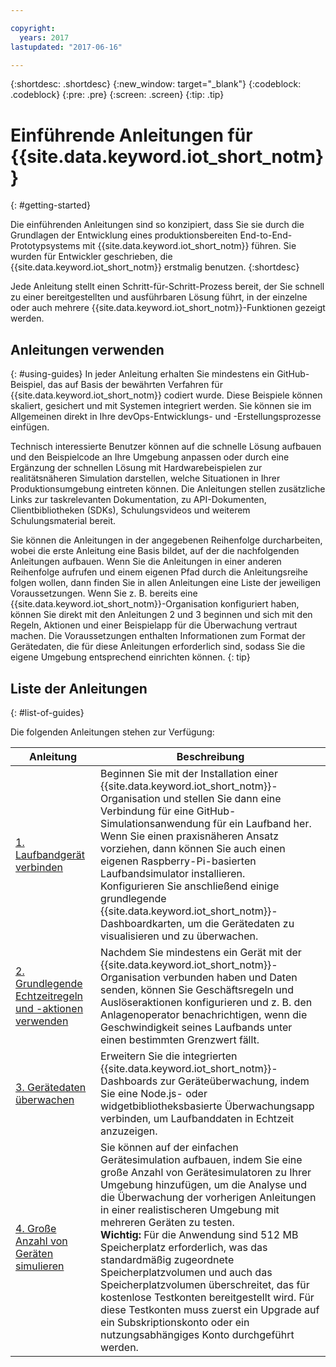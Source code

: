```yaml
---

copyright:
  years: 2017
lastupdated: "2017-06-16"

---
```


{:shortdesc: .shortdesc}
{:new_window: target="_blank"}
{:codeblock: .codeblock}
{:pre: .pre}
{:screen: .screen}
{:tip: .tip}


# Einführende Anleitungen für {{site.data.keyword.iot_short_notm}}
{: #getting-started}

Die einführenden Anleitungen sind so konzipiert, dass Sie sie durch die Grundlagen der Entwicklung eines produktionsbereiten End-to-End-Prototypsystems mit {{site.data.keyword.iot_short_notm}} führen. Sie wurden für Entwickler geschrieben, die {{site.data.keyword.iot_short_notm}} erstmalig benutzen.
{:shortdesc}

Jede Anleitung stellt einen Schritt-für-Schritt-Prozess bereit, der Sie schnell zu einer bereitgestellten und ausführbaren Lösung führt, in der einzelne oder auch mehrere {{site.data.keyword.iot_short_notm}}-Funktionen gezeigt werden.

## Anleitungen verwenden  
{: #using-guides}
In jeder Anleitung erhalten Sie mindestens ein GitHub-Beispiel, das auf Basis der bewährten Verfahren für {{site.data.keyword.iot_short_notm}} codiert wurde. Diese Beispiele können skaliert, gesichert und mit Systemen integriert werden. Sie können sie im Allgemeinen direkt in Ihre devOps-Entwicklungs- und -Erstellungsprozesse einfügen.

Technisch interessierte Benutzer können auf die schnelle Lösung aufbauen und den Beispielcode an Ihre Umgebung anpassen oder durch eine Ergänzung der schnellen Lösung mit Hardwarebeispielen zur realitätsnäheren Simulation darstellen, welche Situationen in Ihrer Produktionsumgebung eintreten können. Die Anleitungen stellen zusätzliche Links zur taskrelevanten Dokumentation, zu API-Dokumenten, Clientbibliotheken (SDKs), Schulungsvideos und weiterem Schulungsmaterial bereit.

Sie können die Anleitungen in der angegebenen Reihenfolge durcharbeiten, wobei die erste Anleitung eine Basis bildet, auf der die nachfolgenden Anleitungen aufbauen. Wenn Sie die Anleitungen in einer anderen Reihenfolge aufrufen und einem eigenen Pfad durch die Anleitungsreihe folgen wollen, dann finden Sie in allen Anleitungen eine Liste der jeweiligen Voraussetzungen. Wenn Sie z. B. bereits eine {{site.data.keyword.iot_short_notm}}-Organisation konfiguriert haben, können Sie direkt mit den Anleitungen 2 und 3 beginnen und sich mit den Regeln, Aktionen und einer Beispielapp für die Überwachung vertraut machen. Die Voraussetzungen enthalten Informationen zum Format der Gerätedaten, die für diese Anleitungen erforderlich sind, sodass Sie die eigene Umgebung entsprechend einrichten können.
{: tip}

## Liste der Anleitungen
{: #list-of-guides}  

Die folgenden Anleitungen stehen zur Verfügung:

| Anleitung | Beschreibung |    
| ----- | ---- |   
| [1. Laufbandgerät verbinden](getting-started-iot-conveyor.html) | Beginnen Sie mit der Installation einer {{site.data.keyword.iot_short_notm}}-Organisation und stellen Sie dann eine Verbindung für eine GitHub-Simulationsanwendung für ein Laufband her. Wenn Sie einen praxisnäheren Ansatz vorziehen, dann können Sie auch einen eigenen Raspberry-Pi-basierten Laufbandsimulator installieren. </br> Konfigurieren Sie anschließend einige grundlegende {{site.data.keyword.iot_short_notm}}-Dashboardkarten, um die Gerätedaten zu visualisieren und zu überwachen. |   
| [2. Grundlegende Echtzeitregeln und -aktionen verwenden](getting-started-iot-rules.html) | Nachdem Sie mindestens ein Gerät mit der {{site.data.keyword.iot_short_notm}}-Organisation verbunden haben und Daten senden, können Sie Geschäftsregeln und Auslöseraktionen konfigurieren und z. B. den Anlagenoperator benachrichtigen, wenn die Geschwindigkeit seines Laufbands unter einen bestimmten Grenzwert fällt.  
| [3. Gerätedaten überwachen](getting-started-iot-monitoring.html) | Erweitern Sie die integrierten {{site.data.keyword.iot_short_notm}}-Dashboards zur Geräteüberwachung, indem Sie eine Node.js- oder widgetbibliotheksbasierte Überwachungsapp verbinden, um Laufbanddaten in Echtzeit anzuzeigen.  
| [4. Große Anzahl von Geräten simulieren](getting-started-iot-large-scale-simulation.html) | Sie können auf der einfachen Gerätesimulation aufbauen, indem Sie eine große Anzahl von Gerätesimulatoren zu Ihrer Umgebung hinzufügen, um die Analyse und die Überwachung der vorherigen Anleitungen in einer realistischeren Umgebung mit mehreren Geräten zu testen.</br>**Wichtig:** Für die Anwendung sind 512 MB Speicherplatz erforderlich, was das standardmäßig zugeordnete Speicherplatzvolumen und auch das Speicherplatzvolumen überschreitet, das für kostenlose Testkonten bereitgestellt wird. Für diese Testkonten muss zuerst ein Upgrade auf ein Subskriptionskonto oder ein nutzungsabhängiges Konto durchgeführt werden. |   
